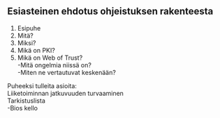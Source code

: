 ## Esiasteinen ehdotus ohjeistuksen rakenteesta ##

1. Esipuhe
2. Mitä?
3. Miksi?
4. Mikä on PKI?
5. Mikä on Web of Trust?  
 -Mitä ongelmia niissä on?  
 -Miten ne vertautuvat keskenään?

Puheeksi tulleita asioita:  
Liiketoiminnan jatkuvuuden turvaaminen  
Tarkistuslista  
 -Bios kello
